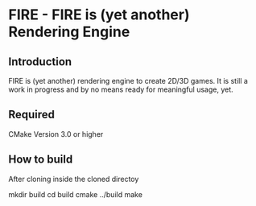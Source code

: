 # FIRE - FIRE is (yet another) Rendering Engine

## Introduction ##
FIRE is (yet another) rendering engine to create 2D/3D games.
It is still a work in progress and by no means ready for meaningful usage, yet.

## Required ##
CMake Version 3.0 or higher

## How to build ##
   After cloning inside the cloned directoy
   
   mkdir build
   cd build
   cmake ../build
   make

